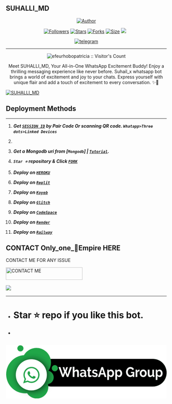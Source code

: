 ## SUHALLI_MD
<p align="center">
<a href="https://github.com/efeurhobopatricia"><img title="Author" src="https://telegra.ph/file/75fab4da4ca60e4a651d0.jpg?style=for-the-badge&logo=github"></a>


  <p align="center">
<a href="https://github.com/efeurhobopatricia/followers"><img title="Followers" src="https://img.shields.io/github/followers/efeurhobopatricia?color=blue&style=flat-square"></a>
<a href="https://github.com/efeurhobopatricia/SUHALLI_MD/stargazers/"><img title="Stars" src="https://img.shields.io/github/stars/efeurhobopatricia/SUHALLI_MD?color=blue&style=flat-square"></a>
<a href="https://github.com/efeurhobopatricia/SUHALLI_MD/network/members"><img title="Forks" src="https://img.shields.io/github/forks/efeurhobopatricia/SUHALLI_MD?color=blue&style=flat-square"></a>
<a href="https://github.com/efeurhobopatricia/SUHALLI_MD/"><img title="Size" src="https://img.shields.io/github/repo-size/efeurhobopatricia/SUHALLI_MD?style=flat-square&color=green"></a>
<a href="https://github.com/efeurhobopatricia/SUHALLI_MD/graphs/commit-activity"><img height="20" src="https://img.shields.io/badge/Maintained%3F-yes-green.svg"></a>&nbsp;&nbsp;
</p>
<p align='center'>
</p>
   
<p align="center">

  <a aria-label="Join our chats" href="https://t.me/only_one_empire_channel" target="_blank">
    <img alt="telegram" src="https://img.shields.io/badge/Join Group-25D366?style=for-the-badge&logo=telegram&logoColor=white" />
  </a>
 

---


 <p align="center"><img src="https://profile-counter.glitch.me/{SUHALLI_MD}/count.svg" alt="efeurhobopatricia :: Visitor's Count" old_src="https://profile-counter.glitch.me/{efeurhobopatricia}/count.svg" /></p>


  <p align="center"> Meet SUHALLI_MD, Your All-in-One WhatsApp Excitement Buddy! Enjoy a thrilling messaging experience like never before. Suhail_x whatsapp bot brings a world of excitement and joy to your chats. Express yourself with unique flair and add a touch of excitement to every conversation. ✨🤖 </p
  
  <a href="https://github.com/efeurhobopatricia/SUHALLI_MD/fork"><img title="SUHALLI_MD" src="https://img.shields.io/badge/FORK-SUHALLI_MD-h?color=blue&style=for-the-badge&logo=stackshare"></a>


 

 
## Deployment Methods
---
1. ***Get [`SESSION ID`](https://suhail-md-vtsf.onrender.com/)  by Pair Code Or scanning QR code. `Whatapp>Three dots>Linked Devices`***
2. 
3.  ***Get a Mongodb uri from [`Mongodb`] | [`Tutorial`](https://youtu.be/4YEUtGlqkl4).***
4.  ***`Star ⭐` repository & Click [`FORK`](https://github.com/efeurhobopatricia/SUHALLI_MD/fork)***
   
5.  ***Deploy on [`HEROKU`](https://suhail-web.vercel.app//deploy?platform=heroku)***
6.  ***Deploy on [`Replit`](https://suhail-web.vercel.app/deploy?platform=replit)***  
7.  ***Deploy on [`Koyeb`](https://suhail-web.vercel.app/deploy?platform=koyeb)***
8.  ***Deploy on [`Glitch`](https://suhail-web.vercel.app/deploy?platform=glitch)***
9.  ***Deploy on [`CodeSpace`](https://suhail-web.vercel.app/deploy?platform=codespace)***
10. ***Deploy on [`Render`](https://suhail-web.vercel.app/deploy?platform=render)***
11. ***Deploy on [`Railway`](https://suhail-web.vercel.app/deploy?platform=railway)***
##

## CONTACT Only_one_🥇Empire HERE
  CONTACT ME FOR ANY ISSUE

   <a href="https:// wa.me/+2348078582627"><img title="CONTACT ME" src="https://img.shields.io/badge/CONTACT ME-h?color=blue&style=for-the-badge&logo=luis" width="240" height="38.45"/></a></p>

<a><img src='https://i.imgur.com/LyHic3i.gif'/></a>

---

- # Star ⭐ repo if you like this bot.
- 
[![JOIN WHATSAPP CHANNEL](https://raw.githubusercontent.com/Neeraj-x0/Neeraj-x0/main/photos/suddidina-join-whatsapp.png)](https://whatsapp.com/channel/0029VajVvpQIyPtUbYt3Oz0k)
--------




